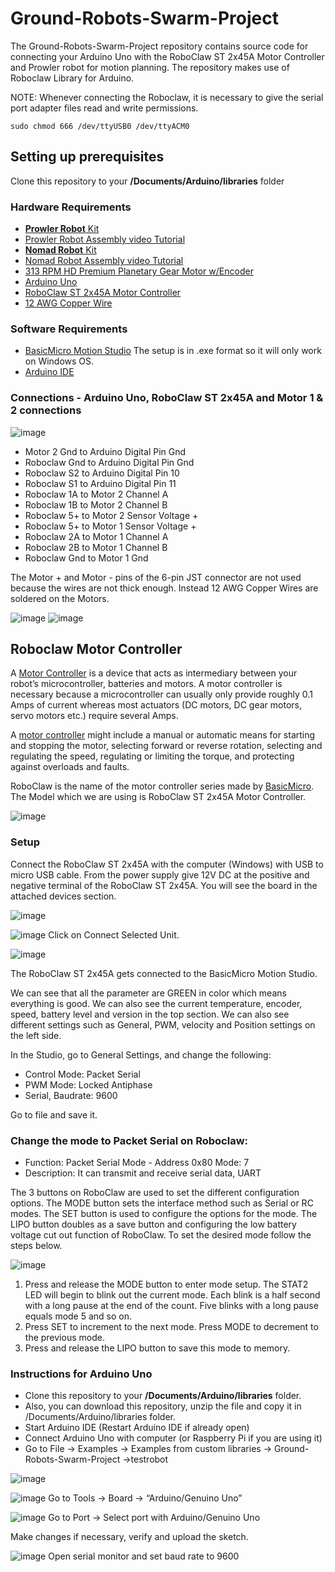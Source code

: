 # Ground-Robots-Swarm-Project
The Ground-Robots-Swarm-Project repository contains source code for connecting your Arduino Uno with the RoboClaw ST 2x45A Motor Controller and Prowler robot for motion planning. The repository makes use of Roboclaw Library for Arduino.

NOTE: Whenever connecting the Roboclaw, it is necessary to give the serial port adapter files read and write permissions.

`sudo chmod 666 /dev/ttyUSB0 /dev/ttyACM0`

## Setting up prerequisites
Clone this repository to your **/Documents/Arduino/libraries** folder

### Hardware Requirements 
- [**Prowler Robot** Kit](https://www.servocity.com/prowler)
- [Prowler Robot Assembly video Tutorial](https://www.youtube.com/watch?v=k7ZXSDlREJM)
- [**Nomad Robot** Kit](https://www.servocity.com/nomad)
- [Nomad Robot Assembly video Tutorial](https://www.youtube.com/watch?v=FAPDkyeAek8)
- [313 RPM HD Premium Planetary Gear Motor w/Encoder](https://www.servocity.com/313-rpm-hd-premium-planetary-gear-motor-w-encoder)
- [Arduino Uno](https://store.arduino.cc/usa/arduino-uno-rev3)
- [RoboClaw ST 2x45A Motor Controller](http://www.basicmicro.com/RoboClaw-ST-2x45A-Motor-Controller_p_27.html)
- [12 AWG Copper Wire](https://www.amazon.com/gp/product/B01AQU3ST8)

### Software Requirements
- [BasicMicro Motion Studio](http://downloads.basicmicro.com/software/BMStudio/setup.exe) The setup is in .exe format so it will only work on Windows OS.
- [Arduino IDE](https://www.arduino.cc/en/main/software)

### Connections - Arduino Uno, RoboClaw ST 2x45A and Motor 1 & 2 connections
![image](https://user-images.githubusercontent.com/15716059/62593867-67f98b00-b8a6-11e9-9adc-798383b5d7e1.png)
- Motor 2 Gnd  		to  		Arduino Digital Pin Gnd
- Roboclaw Gnd  	to  		Arduino Digital Pin Gnd
- Roboclaw S2  		to  		Arduino Digital Pin 10
- Roboclaw S1  		to  		Arduino Digital Pin 11
- Roboclaw 1A  		to  		Motor 2 Channel A
- Roboclaw 1B  		to  		Motor 2 Channel B
- Roboclaw 5+  		to  		Motor 2 Sensor Voltage +
- Roboclaw 5+  		to  		Motor 1 Sensor Voltage +
- Roboclaw 2A  		to  		Motor 1 Channel A
- Roboclaw 2B  		to  		Motor 1 Channel B
- Roboclaw Gnd  	to  		Motor 1 Gnd

The Motor + and Motor - pins of the 6-pin JST connector are not used because the wires are not thick enough. 
Instead 12 AWG Copper Wires are soldered on the Motors.

![image](https://user-images.githubusercontent.com/15716059/62594138-69778300-b8a7-11e9-8752-95d427e8405d.png)
![image](https://user-images.githubusercontent.com/15716059/62594156-74caae80-b8a7-11e9-970b-f818676db11b.png)

## Roboclaw Motor Controller
A [Motor Controller](https://www.robotshop.com/community/tutorials/show/basics-what-is-a-motor-controller) is a device that acts as intermediary between your robot’s microcontroller, batteries and motors. A motor controller is necessary because a microcontroller can usually only provide roughly 0.1 Amps of current whereas most actuators (DC motors, DC gear motors, servo motors etc.) require several Amps.

A [motor controller](https://en.wikipedia.org/wiki/Motor_controller) might include a manual or automatic means for starting and stopping the motor, selecting forward or reverse rotation, selecting and regulating the speed, regulating or limiting the torque, and protecting against overloads and faults.

RoboClaw is the name of the motor controller series made by [BasicMicro](http://www.basicmicro.com/). The Model which we are using is RoboClaw ST 2x45A Motor Controller.

![image](https://user-images.githubusercontent.com/15716059/62594818-f28fb980-b8a9-11e9-9197-c5db8776cc92.png)

### Setup
Connect the RoboClaw ST 2x45A with the computer (Windows) with USB to micro USB cable. From the power supply give 12V DC at the positive and negative terminal of the RoboClaw ST 2x45A. You will see the board in the attached devices section.

![image](https://user-images.githubusercontent.com/15716059/62594839-0cc99780-b8aa-11e9-8fb5-e19b41539b4b.png)

![image](https://user-images.githubusercontent.com/15716059/62594861-1eab3a80-b8aa-11e9-906b-fc244374243b.png) Click on Connect Selected Unit.

![image](https://user-images.githubusercontent.com/15716059/62594955-7f3a7780-b8aa-11e9-9066-814680bef03e.png) 

The RoboClaw ST 2x45A gets connected to the BasicMicro Motion Studio.

We can see that all the parameter are GREEN in color which means everything is good. We can also see the current temperature, encoder, speed, battery level and version in the top section.
We can also see different settings such as General, PWM, velocity and Position settings on the left side.

In the Studio, go to General Settings, and change the following:

-	Control Mode: Packet Serial
-	PWM Mode: Locked Antiphase
-	Serial, Baudrate: 9600

Go to file and save it.

### Change the mode to Packet Serial on Roboclaw:

- Function: Packet Serial     Mode - Address 0x80				Mode: 7
- Description: It can transmit and receive serial data, UART

The 3 buttons on RoboClaw are used to set the different configuration options. The MODE button sets the interface method such as Serial or RC modes. The SET button is used to configure the options for the mode. The LIPO button doubles as a save button and configuring the low battery voltage cut out function of RoboClaw. To set the desired mode follow the steps below. 

![image](https://user-images.githubusercontent.com/15716059/62595001-95e0ce80-b8aa-11e9-94c4-09566fadb32c.png)

1. Press and release the MODE button to enter mode setup. The STAT2 LED will begin to blink out the current mode. Each blink is a half second with a long pause at the end of the count. Five blinks with a long pause equals mode 5 and so on. 
2. Press SET to increment to the next mode. Press MODE to decrement to the previous mode. 
3. Press and release the LIPO button to save this mode to memory.

### Instructions for Arduino Uno

-	Clone this repository to your **/Documents/Arduino/libraries** folder. 
- Also, you can download this repository, unzip the file and copy it in /Documents/Arduino/libraries folder.
-	Start Arduino IDE (Restart Arduino IDE if already open)
-	Connect Arduino Uno with computer (or Raspberry Pi if you are using it)
-	Go to File -> Examples -> Examples from custom libraries -> Ground-Robots-Swarm-Project ->testrobot

![image](https://user-images.githubusercontent.com/15716059/62595420-48fdf780-b8ac-11e9-95a3-4a82019519fd.png)

![image](https://user-images.githubusercontent.com/15716059/62595449-6fbc2e00-b8ac-11e9-8a52-4c8c75ed0af4.png)
 Go to Tools -> Board -> “Arduino/Genuino Uno”

![image](https://user-images.githubusercontent.com/15716059/62595455-79de2c80-b8ac-11e9-9fd5-c7fb448c42e0.png) Go to Port -> Select port with Arduino/Genuino Uno

Make changes if necessary, verify and upload the sketch.

![image](https://user-images.githubusercontent.com/15716059/62595505-94180a80-b8ac-11e9-9751-4e20e3ff3a70.png) Open serial monitor and set baud rate to 9600
